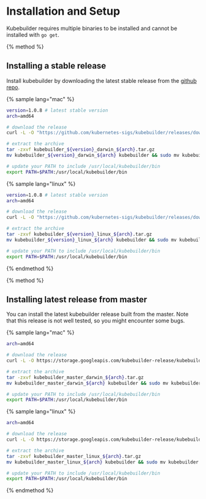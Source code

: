 # Installation and Setup

Kubebuilder requires multiple binaries to be installed and cannot be installed with `go get`.

{% method %}

## Installing a stable release

Install kubebuilder by downloading the latest stable release from the
[github repo](https://github.com/kubernetes-sigs/kubebuilder/releases).

{% sample lang="mac" %}
```bash
version=1.0.8 # latest stable version
arch=amd64

# download the release
curl -L -O "https://github.com/kubernetes-sigs/kubebuilder/releases/download/v${version}/kubebuilder_${version}_darwin_${arch}.tar.gz"

# extract the archive
tar -zxvf kubebuilder_${version}_darwin_${arch}.tar.gz
mv kubebuilder_${version}_darwin_${arch} kubebuilder && sudo mv kubebuilder /usr/local/

# update your PATH to include /usr/local/kubebuilder/bin
export PATH=$PATH:/usr/local/kubebuilder/bin
```

{% sample lang="linux" %}
```bash
version=1.0.8 # latest stable version
arch=amd64

# download the release
curl -L -O "https://github.com/kubernetes-sigs/kubebuilder/releases/download/v${version}/kubebuilder_${version}_linux_${arch}.tar.gz"

# extract the archive
tar -zxvf kubebuilder_${version}_linux_${arch}.tar.gz
mv kubebuilder_${version}_linux_${arch} kubebuilder && sudo mv kubebuilder /usr/local/

# update your PATH to include /usr/local/kubebuilder/bin
export PATH=$PATH:/usr/local/kubebuilder/bin
```

{% endmethod %}

{% method %}

## Installing latest release from master

You can install the latest kubebuilder release built from the master. Note that
this release is not well tested, so you might encounter some bugs.

{% sample lang="mac" %}
```bash
arch=amd64

# download the release
curl -L -O https://storage.googleapis.com/kubebuilder-release/kubebuilder_master_darwin_${arch}.tar.gz

# extract the archive
tar -zxvf kubebuilder_master_darwin_${arch}.tar.gz
mv kubebuilder_master_darwin_${arch} kubebuilder && sudo mv kubebuilder /usr/local/

# update your PATH to include /usr/local/kubebuilder/bin
export PATH=$PATH:/usr/local/kubebuilder/bin
```
{% sample lang="linux" %}
```bash
arch=amd64

# download the release
curl -L -O https://storage.googleapis.com/kubebuilder-release/kubebuilder_master_linux_${arch}.tar.gz

# extract the archive
tar -zxvf kubebuilder_master_linux_${arch}.tar.gz
mv kubebuilder_master_linux_${arch} kubebuilder && sudo mv kubebuilder /usr/local/

# update your PATH to include /usr/local/kubebuilder/bin
export PATH=$PATH:/usr/local/kubebuilder/bin
```
{% endmethod %}
